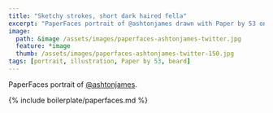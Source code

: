 ```yaml
---
title: "Sketchy strokes, short dark haired fella"
excerpt: "PaperFaces portrait of @ashtonjames drawn with Paper by 53 on an iPad."
image: 
  path: &image /assets/images/paperfaces-ashtonjames-twitter.jpg 
  feature: *image
  thumb: /assets/images/paperfaces-ashtonjames-twitter-150.jpg
tags: [portrait, illustration, Paper by 53, beard]
---
```


PaperFaces portrait of [@ashtonjames](http://twitter.com/ashtonjames).

{% include boilerplate/paperfaces.md %}
